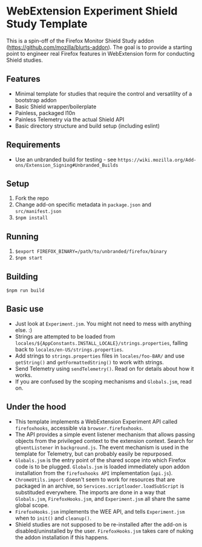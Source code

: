 # WebExtension Experiment Shield Study Template
This is a spin-off of the Firefox Monitor Shield Study addon (https://github.com/mozilla/blurts-addon).
The goal is to provide a starting point to engineer real Firefox features in WebExtension form for conducting Shield studies.

## Features
- Minimal template for studies that require the control and versatility of a bootstrap addon
- Basic Shield wrapper/boilerplate
- Painless, packaged l10n
- Painless Telemetry via the actual Shield API
- Basic directory structure and build setup (including eslint)

## Requirements
- Use an unbranded build for testing - see `https://wiki.mozilla.org/Add-ons/Extension_Signing#Unbranded_Builds`

## Setup
1. Fork the repo
2. Change add-on specific metadata in `package.json` and `src/manifest.json`
3. `$npm install`

## Running
1. `$export FIREFOX_BINARY=/path/to/unbranded/firefox/binary`
3. `$npm start`

## Building
`$npm run build`

## Basic use
- Just look at `Experiment.jsm`. You might not need to mess with anything else. :)
- Strings are attempted to be loaded from `locales/${AppConstants.INSTALL_LOCALE}/strings.properties`, falling back to `locales/en-US/strings.properties`.
- Add strings to `strings.properties` files in `locales/foo-BAR/` and use `getString()` and `getFormattedString()` to work with strings.
- Send Telemetry using `sendTelemetry()`. Read on for details about how it works.
- If you are confused by the scoping mechanisms and `Globals.jsm`, read on.

## Under the hood
- This template implements a WebExtension Experiment API called `firefoxhooks`, accessible via `browser.firefoxhooks`.
- The API provides a simple event listener mechanism that allows passing objects from the privileged context to the extension context. Search for `gEventListener` in `background.js`. The event mechanism is used in the template for Telemetry, but can probably easily be repurposed.
- `Globals.jsm` is the entry point of the shared scope into which Firefox code is to be plugged. `Globals.jsm` is loaded immediately upon addon installation from the `firefoxhooks API` implementation (`api.js`).
- `ChromeUtils.import` doesn't seem to work for resources that are packaged in an archive, so `Services.scriptloader.loadSubScript` is substituded everywhere. The imports are done in a way that `Globals.jsm`, `FirefoxHooks.jsm`, and `Experiment.jsm` all share the same global scope.
- `FirefoxHooks.jsm` implements the WEE API, and tells `Experiment.jsm` when to `init()` and `cleanup()`.
- Shield studies are not supposed to be re-installed after the add-on is disabled/uninstalled by the user. `FirefoxHooks.jsm` takes care of nuking the addon installation if this happens.
